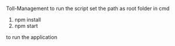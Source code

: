 Toll-Management
to run the script
set the path as root folder in cmd
1. npm install
2. npm start

to run the application

